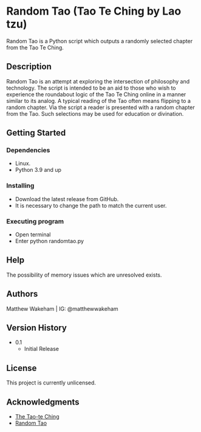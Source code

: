 # Random Tao (Tao Te Ching by Lao tzu)

Random Tao is a Python script which outputs a randomly selected chapter from the Tao Te Ching.

## Description

Random Tao is an attempt at exploring the intersection of philosophy and technology. The script is intended to be
an aid to those who wish to experience the roundabout logic of the Tao Te Ching online in a manner similar 
to its analog. A typical reading of the Tao often means flipping to a random chapter. Via the script a reader is presented
with a random chapter from the Tao. Such selections may be used for education or divination.

## Getting Started

### Dependencies

* Linux.
* Python 3.9 and up

### Installing

* Download the latest release from GitHub.
* It is necessary to change the path to match the current user.

### Executing program

* Open terminal
* Enter python randomtao.py

## Help

The possibility of memory issues which are unresolved exists.

## Authors

Matthew Wakeham | IG: @matthewwakeham

## Version History

* 0.1
    * Initial Release

## License

This project is currently unlicensed.

## Acknowledgments

* [The Tao-te Ching](http://classics.mit.edu/Lao/taote.mb.txt)
* [Random Tao](https://randomtao.org)
